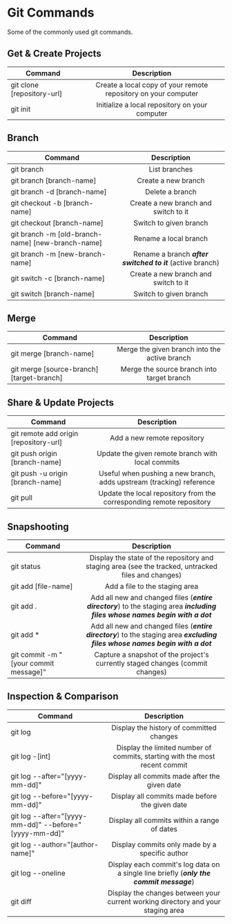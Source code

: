 # Git Commands
Some of the commonly used git commands.


## Get & Create Projects
|Command                         |Description                                                      |
| -------------                  |:-------------:                                                  |
| git clone [repository-url]     | Create a local copy of your remote repository  on your computer |
| git init                       | Initialize a local repository on your computer                  |


## Branch
|Command                                            |Description                                                 |
| -------------                                     |:-------------:                                             |
| git branch                                        | List branches                                              |
| git branch [branch-name]                          | Create a new branch                                        |
| git branch -d [branch-name]                       | Delete a branch                                            |
| git checkout -b [branch-name]                     | Create a new branch and switch to it                       |
| git checkout [branch-name]                        | Switch to given branch                                     |
| git branch -m [old-branch-name] [new-branch-name] | Rename a local branch                                      |
| git branch -m [new-branch-name]                   | Rename a branch _**after switched to it**_ (active branch) |
| git switch -c [branch-name]                       | Create a new branch and switch to it                       |
| git switch [branch-name]                          | Switch to given branch                                     |


## Merge
|Command                                     |Description                                    |
| -------------                              |:-------------:                                |
| git merge [branch-name]                    | Merge the given branch into the active branch |
| git merge [source-branch] [target-branch]  | Merge the source branch into target branch    |


## Share & Update Projects
|Command                                     |Description                                                           |
| -------------                              |:-------------:                                                       |
| git remote add origin [repository-url]     | Add a new remote repository                                          |
| git push origin [branch-name]              | Update the given remote branch with local commits                    |
| git push -u origin [branch-name]	         | Useful when pushing a new branch, adds upstream (tracking) reference |
| git pull                        	         | Update the local repository from the corresponding remote repository |


## Snapshooting
|Command                                 |Description                                                                                                                    |
| -------------                          |:-------------:                                                                                                                |
| git status                             | Display the state of the repository and staging area (see the tracked, untracked files and changes)                           |
| git add [file-name]                    | Add a file to the staging area                                                                                                |
| git add .                              | Add all new and changed files (_**entire directory**_) to the staging area _**including files whose names begin with a dot**_ |
| git add *                              | Add all new and changed files (_**entire directory**_) to the staging area _**excluding files whose names begin with a dot**_ |
| git commit -m "[your commit message]"  | Capture a snapshot of the project's currently staged changes (commit changes)                                                 |


## Inspection & Comparison
|Command                                                 |Description                                                                              |
| -------------                                          | :-------------:                                                                         |
| git log                                                | Display the history of committed changes                                                |  
| git log -[int]                                         | Display the limited number of commits, starting with the most recent commit             |
| git log --after="[yyyy-mm-dd]"                         | Display all commits made after the given date                                           |
| git log --before="[yyyy-mm-dd]"                        | Display all commits made before the given date                                          |
| git log --after="[yyyy-mm-dd]" --before="[yyyy-mm-dd]" | Display all commits within a range of dates                                             |
| git log --author="[author-name]"                       | Display commits only made by a specific author                                          |
| git log --oneline                                      | Display each commit's log data on a single line briefly (_**only the commit message**_) |
| git diff                                               | Display the changes between your current working directory and your staging area        |

